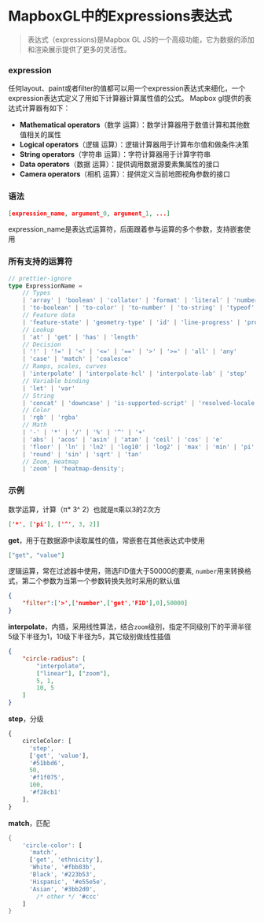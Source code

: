 # MapboxGL中的Expressions表达式

> 表达式（expressions)是Mapbox GL JS的一个高级功能，它为数据的添加和渲染展示提供了更多的灵活性。

### expression

任何layout、paint或者filter的值都可以用一个expression表达式来细化，一个expression表达式定义了用如下计算器计算属性值的公式。
Mapbox gl提供的表达式计算器有如下：

- **Mathematical operators**（数学 运算）：数学计算器用于数值计算和其他数值相关的属性
- **Logical operators**（逻辑 运算）：逻辑计算器用于计算布尔值和做条件决策
- **String operators**（字符串 运算）：字符计算器用于计算字符串
- **Data operators**（数据 运算）：提供调用数据源要素集属性的接口
- **Camera operators**（相机 运算）：提供定义当前地图视角参数的接口

### 语法



```json
[expression_name, argument_0, argument_1, ...]
```

expression_name是表达式运算符，后面跟着参与运算的多个参数，支持嵌套使用

### 所有支持的运算符



```go
// prettier-ignore
type ExpressionName =
    // Types
    | 'array' | 'boolean' | 'collator' | 'format' | 'literal' | 'number' | 'object' | 'string'
    | 'to-boolean' | 'to-color' | 'to-number' | 'to-string' | 'typeof'
    // Feature data
    | 'feature-state' | 'geometry-type' | 'id' | 'line-progress' | 'properties'
    // Lookup
    | 'at' | 'get' | 'has' | 'length'
    // Decision
    | '!' | '!=' | '<' | '<=' | '==' | '>' | '>=' | 'all' | 'any'
    | 'case' | 'match' | 'coalesce'
    // Ramps, scales, curves
    | 'interpolate' | 'interpolate-hcl' | 'interpolate-lab' | 'step'
    // Variable binding
    | 'let' | 'var'
    // String
    | 'concat' | 'downcase' | 'is-supported-script' | 'resolved-locale' | 'upcase'
    // Color
    | 'rgb' | 'rgba'
    // Math
    | '-' | '*' | '/' | '%' | '^' | '+' 
    | 'abs' | 'acos' | 'asin' | 'atan' | 'ceil' | 'cos' | 'e'
    | 'floor' | 'ln' | 'ln2' | 'log10' | 'log2' | 'max' | 'min' | 'pi' 
    | 'round' | 'sin' | 'sqrt' | 'tan'
    // Zoom, Heatmap
    | 'zoom' | 'heatmap-density';
```

### 示例

数学运算，计算（π* 3^ 2）也就是π乘以3的2次方



```json
['*', ['pi'], ['^', 3, 2]]
```

**get**，用于在数据源中读取属性的值，常嵌套在其他表达式中使用



```json
["get", "value"]
```

逻辑运算，常在过滤器中使用，筛选FID值大于50000的要素,
`number`用来转换格式，第二个参数为当第一个参数转换失败时采用的默认值



```json
{
    "filter":['>',['number',['get','FID'],0],50000]
}
```

**interpolate**，内插，采用线性算法，结合`zoom`级别，指定不同级别下的平滑半径
5级下半径为1，10级下半径为5，其它级别做线性插值



```json
{
    "circle-radius": [
        "interpolate", 
        ["linear"], ["zoom"], 
        5, 1, 
        10, 5
    ]
}
```

**step**，分级



```css
{
    circleColor: [
      'step',
      ['get', 'value'],
      '#51bbd6',
      50,
      '#f1f075',
      100,
      '#f28cb1'
    ],
}
```

**match**，匹配



```dart
{
    'circle-color': [
      'match',
      ['get', 'ethnicity'],
      'White', '#fbb03b',
      'Black', '#223b53',
      'Hispanic', '#e55e5e',
      'Asian', '#3bb2d0',
        /* other */ '#ccc'
    ]
}
```